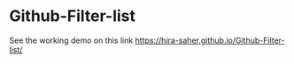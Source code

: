 # Github-Filter-list

See the working demo on this link
https://hira-saher.github.io/Github-Filter-list/
